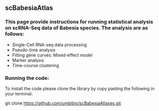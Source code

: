 
## scBabesiaAtlas

### This page provide instructions for running statistical analysis on scRNA-Seq data of Babesia species. The analysis are as follows:

* Single-Cell RNA-seq data processing
* Pseudo-time analysis
* Fitting gene curves: Mixed-effect model
* Marker analysis
* Time-course clustering

### Running the code:
To install the code please clone the library by copy pasting the following in your terminal:

git clone https://github.com/umbibio/scBabesiaAtlases.git
